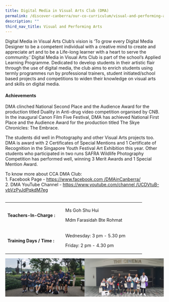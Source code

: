```yaml
---
title: Digital Media in Visual Arts Club (DMA)
permalink: /discover-canberra/our-co-curriculum/visual-and-performing-arts/digital-media-in-visual-arts-club/
description: ""
third_nav_title: Visual and Performing Arts
---
```

<p>Digital Media in Visual Arts Club&rsquo;s vision is &lsquo;To grow every Digital Media Designer to be a competent individual with a creative mind to create and appreciate art and to be a Life-long learner with a heart to serve the community.&rsquo; Digital Media in Visual Arts Club is part of the school&rsquo;s Applied Learning Programme. Dedicated to develop students in their artistic flair through the use of digital media, the club aims to enrich students using termly programmes run by professional trainers, student initiated/school based projects and competitions to widen their knowledge on visual arts and skills on digital media.</p>
<h4><strong>Achievements</strong></h4>
<p>DMA clinched National Second Place and the Audience Award for the production titled Duality in Anti-drug video competition organised by CNB. In the inaugural Canon Film Five Festival, DMA has achieved National First Place and the Audience Award for the production titled The Skye Chronicles: The Embrace.</p>
<p>The students did well in Photography and other Visual Arts projects too. DMA is award with 2 Certificates of Special Mentions and 1 Certificate of Recognition in the Singapore Youth Festival Art Exhibition this year. Other students who participated in two runs SAFRA Wildlife Photography Competition has performed well, winning 3 Merit Awards and 1 Special Mention Award.</p>
<p>To know more about CCA DMA Club:<br />1. Facebook Page -&nbsp;<a href="https://www.facebook.com/DMAinCanberra/">https://www.facebook.com /DMAinCanberra/</a><br />2. DMA YouTube Channel -&nbsp;<a href="https://www.youtube.com/channel/UCDVtuB-vbVzPyJdPqkdM7eg">https://www.youtube.com/channel /UCDVtuB-vbVzPyJdPqkdM7eg</a><br /><br /></p>
<table border="0" cellpadding="10">
<tbody>
<tr>
<td width="170">
<p><strong>Teachers-In-Charge :</strong></p>
</td>
<td width="237">
<p>Ms Goh Shu Hui</p>
<p>Mdm Farasidah Bte Rohmat</p>
</td>
</tr>
<tr>
<td>
<p><strong>Training Days / Time :</strong></p>
</td>
<td>
<p>Wednesday: 3 pm - 5.30 pm</p>
<p>Friday: 2 pm - 4.30 pm</p>
</td>
</tr>
</tbody>
</table>

![](/images/dma.jpg)